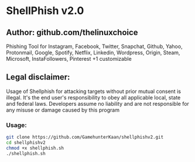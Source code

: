 # ShellPhish v2.0
## Author: github.com/thelinuxchoice

Phishing Tool for Instagram, Facebook, Twitter, Snapchat, Github, Yahoo, Protonmail, Google, Spotify, Netflix, Linkedin, Wordpress, Origin, Steam, Microsoft, InstaFollowers, Pinterest +1 customizable

## Legal disclaimer:

Usage of Shellphish for attacking targets without prior mutual consent is illegal. It's the end user's responsibility to obey all applicable local, state and federal laws. Developers assume no liability and are not responsible for any misuse or damage caused by this program 

### Usage:

```bash
git clone https://github.com/GamehunterKaan/shellphishv2.git
cd shellphishv2
chmod +x shellphish.sh
./shellphish.sh
```
